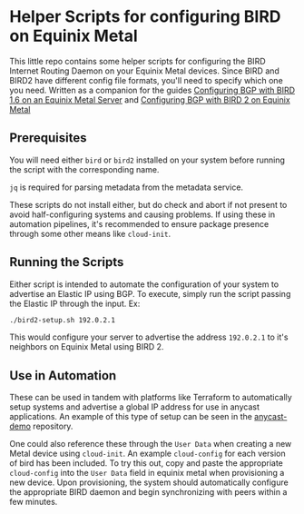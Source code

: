 # Helper Scripts for configuring BIRD on Equinix Metal

This little repo contains some helper scripts for configuring the BIRD Internet Routing Daemon on your Equinix Metal devices. Since BIRD and BIRD2 have different config file formats, you'll need to specify which one you need. Written as a companion for the guides [Configuring BGP with BIRD 1.6 on an Equinix Metal Server](https://deploy.equinix.com/developers/guides/configuring-bgp-with-bird/) and [Configuring BGP with BIRD 2 on Equinix Metal](https://deploy.equinix.com/developers/guides/configuring-bgp-with-bird2.0/)

## Prerequisites

You will need either `bird` or `bird2` installed on your system before running the script with the corresponding name. 

`jq` is required for parsing metadata from the metadata service.

These scripts do not install either, but do check and abort if not present to avoid half-configuring systems and causing problems. If using these in automation pipelines, it's recommended to ensure package presence through some other means like `cloud-init`. 

## Running the Scripts

Either script is intended to automate the configuration of your system to advertise an Elastic IP using BGP. To execute, simply run the script passing the Elastic IP through the input. Ex:

```bash
./bird2-setup.sh 192.0.2.1
```

This would configure your server to advertise the address `192.0.2.1` to it's neighbors on Equinix Metal using BIRD 2.

## Use in Automation

These can be used in tandem with platforms like Terraform to automatically setup systems and advertise a global IP address for use in anycast applications. An example of this type of setup can be seen in the [anycast-demo](https://github.com/equinix-labs/anycast_demo) repository. 

One could also reference these through the `User Data` when creating a new Metal device using `cloud-init`. An example `cloud-config` for each version of bird has been included. To try this out, copy and paste the appropriate `cloud-config` into the `User Data` field in equinix metal when provisioning a new device. Upon provisioning, the system should automatically configure the appropriate BIRD daemon and begin synchronizing with peers within a few minutes.